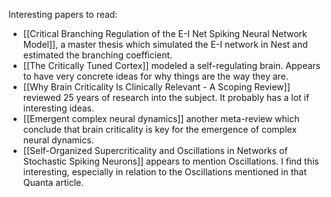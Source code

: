 Interesting papers to read:
* [[Critical Branching Regulation of the E-I Net Spiking Neural Network Model]], a master thesis which simulated the E-I network in Nest and estimated the branching coefficient.
* [[The Critically Tuned Cortex]] modeled a self-regulating brain. Appears to have very concrete ideas for why things are the way they are.
* [[Why Brain Criticality Is Clinically Relevant - A Scoping Review]] reviewed 25 years of research into the subject. It probably has a lot if interesting ideas.
* [[Emergent complex neural dynamics]] another meta-review which conclude that brain criticality is key for the emergence of complex neural dynamics.
* [[Self-Organized Supercriticality and Oscillations in Networks of Stochastic Spiking Neurons]] appears to mention Oscillations. I find this interesting, especially in relation to the Oscillations mentioned in that Quanta article.